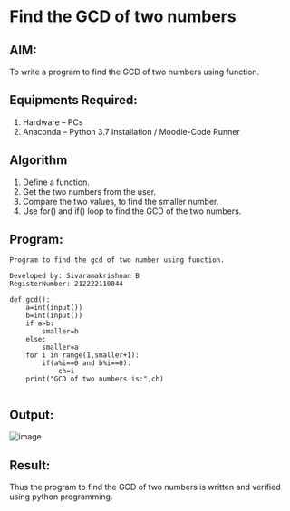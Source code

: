 # Find the GCD of two numbers

## AIM:
To write a program to find the GCD of two numbers using function.

## Equipments Required:
1. Hardware – PCs
2. Anaconda – Python 3.7 Installation / Moodle-Code Runner

## Algorithm
1. Define a function.
2. Get the two numbers from the user.
3. Compare the two values, to find the smaller number.
4. Use for() and if() loop to find the GCD of the two numbers.

## Program:
```
Program to find the gcd of two number using function.

Developed by: Sivaramakrishnan B
RegisterNumber: 212222110044

def gcd():
    a=int(input())
    b=int(input())
    if a>b:
        smaller=b
    else:
        smaller=a
    for i in range(1,smaller+1):
        if(a%i==0 and b%i==0):
            ch=i
    print("GCD of two numbers is:",ch)
    
```

## Output:
![image](https://github.com/SivaramakrishnanBaskar/GCD-of-two-numbers/assets/119476322/dd399bc5-a741-4101-a726-88e3ab7a8827)

## Result:
Thus the program to find the GCD of two numbers is written and verified using python programming.
